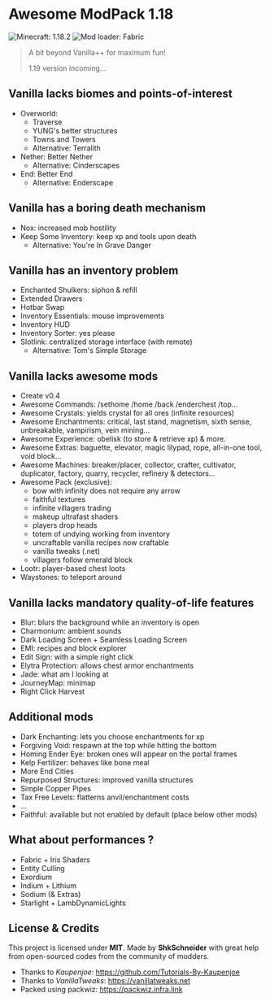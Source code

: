 # Awesome ModPack 1.18

![Minecraft: 1.18.2](https://img.shields.io/badge/minecraft-1.18.2-637f40?style=for-the-badge)
![Mod loader: Fabric](https://img.shields.io/badge/modloader-fabric-926c4d?style=for-the-badge)

> A bit beyond Vanilla++ for maximum fun!
> 
> 1.19 version incoming...

## Vanilla lacks biomes and points-of-interest

- Overworld:
  - Traverse
  - YUNG's better structures
  - Towns and Towers
  - Alternative: Terralith
- Nether: Better Nether
  - Alternative: Cinderscapes
- End: Better End
  - Alternative: Enderscape

## Vanilla has a boring death mechanism

- Nox: increased mob hostility 
- Keep Some Inventory: keep xp and tools upon death
  - Alternative: You're In Grave Danger

## Vanilla has an inventory problem

- Enchanted Shulkers: siphon & refill
- Extended Drawers
- Hotbar Swap
- Inventory Essentials: mouse improvements
- Inventory HUD
- Inventory Sorter: yes please
- Slotlink: centralized storage interface (with remote)
  - Alternative: Tom's Simple Storage

## Vanilla lacks awesome mods

- Create v0.4
- Awesome Commands: /sethome /home /back /enderchest /top...
- Awesome Crystals: yields crystal for all ores (infinite resources)
- Awesome Enchantments: critical, last stand, magnetism, sixth sense, unbreakable, vampirism, vein mining...
- Awesome Experience: obelisk (to store & retrieve xp) & more.
- Awesome Extras: baguette, elevator, magic lilypad, rope, all-in-one tool, void block...
- Awesome Machines: breaker/placer, collector, crafter, cultivator, duplicator, factory, quarry, recycler, refinery & detectors...
- Awesome Pack (exclusive):
  - bow with infinity does not require any arrow
  - faithful textures
  - infinite villagers trading
  - makeup ultrafast shaders
  - players drop heads
  - totem of undying working from inventory
  - uncraftable vanilla recipes now craftable
  - vanilla tweaks (.net)
  - villagers follow emerald block
- Lootr: player-based chest loots
- Waystones: to teleport around

## Vanilla lacks mandatory quality-of-life features

- Blur: blurs the background while an inventory is open
- Charmonium: ambient sounds
- Dark Loading Screen + Seamless Loading Screen
- EMI: recipes and block explorer
- Edit Sign: with a simple right click
- Elytra Protection: allows chest armor enchantments
- Jade: what am I looking at
- JourneyMap: minimap
- Right Click Harvest

## Additional mods

- Dark Enchanting: lets you choose enchantments for xp
- Forgiving Void: respawn at the top while hitting the bottom
- Homing Ender Eye: broken ones will appear on the portal frames
- Kelp Fertilizer: behaves like bone meal
- More End Cities
- Repurposed Structures: improved vanilla structures
- Simple Copper Pipes
- Tax Free Levels: flatterns anvil/enchantment costs
- ...
- Faithful: available but not enabled by default (place below other mods)

## What about performances ?

- Fabric + Iris Shaders
- Entity Culling
- Exordium
- Indium + Lithium
- Sodium (& Extras)
- Starlight + LambDynamicLights

## License & Credits

This project is licensed under **MIT**.
Made by **ShkSchneider** with great help from open-sourced codes from the community of modders.

- Thanks to *Kaupenjoe*: https://github.com/Tutorials-By-Kaupenjoe
- Thanks to *VanillaTweaks*: https://vanillatweaks.net
- Packed using packwiz: https://packwiz.infra.link
